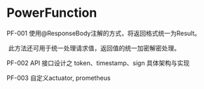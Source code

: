 # PowerFunction

PF-001   使用@ResponseBody注解的方式，将返回格式统一为Result。

​               此方法还可用于统一处理请求值，返回值的统一加密解密处理。

PF-002   API 接口设计之 token、timestamp、sign 具体架构与实现

PF-003   自定义actuator,  prometheus